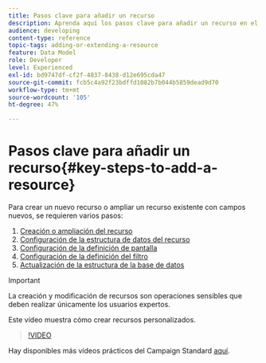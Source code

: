 ```yaml
---
title: Pasos clave para añadir un recurso
description: Aprenda aquí los pasos clave para añadir un recurso en el modelo de datos de Adobe Campaign.
audience: developing
content-type: reference
topic-tags: adding-or-extending-a-resource
feature: Data Model
role: Developer
level: Experienced
exl-id: bd9747df-cf2f-4837-8438-d12e695cda47
source-git-commit: fcb5c4a92f23bdffd1082b7b044b5859dead9d70
workflow-type: tm+mt
source-wordcount: '105'
ht-degree: 47%

---
```


# Pasos clave para añadir un recurso{#key-steps-to-add-a-resource}

Para crear un nuevo recurso o ampliar un recurso existente con campos nuevos, se requieren varios pasos:

1. [Creación o ampliación del recurso](../../developing/using/creating-or-extending-the-resource.md)
1. [Configuración de la estructura de datos del recurso](../../developing/using/configuring-the-resource-s-data-structure.md)
1. [Configuración de la definición de pantalla](../../developing/using/configuring-the-screen-definition.md)
1. [Configuración de la definición del filtro](../../developing/using/configuring-filter-definition.md)
1. [Actualización de la estructura de la base de datos](../../developing/using/updating-the-database-structure.md)

>[!IMPORTANT]
>
>La creación y modificación de recursos son operaciones sensibles que deben realizar únicamente los usuarios expertos.

Este vídeo muestra cómo crear recursos personalizados.

>[!VIDEO](https://video.tv.adobe.com/v/27715?quality=9&captions=eng)

Hay disponibles más vídeos prácticos del Campaign Standard [aquí](https://experienceleague.adobe.com/docs/campaign-standard-learn/tutorials/overview.html?lang=es).
